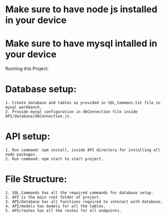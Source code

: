 # Make sure to have node js installed in your device
# Make sure to have mysql intalled in your device

Running this Project:

# Database setup:

    1. Create database and tables as provided in SQL_Commans.txt file in mysql workbench.
    2. Provide mysql configuration in dbConnection file inside API/database/dbConnection.js.

# API setup:

    1. Run command: npm install, inside API directory for installing all node packages.
    2. Run command: npm start to start project.


# File Structure:

    1. SQL_Commands has all the required commands for database setup.
    2. API is the main root folder of project.
    3. API/database has all functions required to interact with database.
    4. API/models has models for all the tables.
    5. API/routes has all the routes for all endpoints.